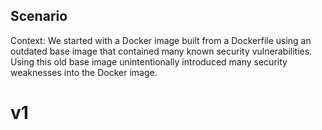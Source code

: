 ## Scenario

Context: We started with a Docker image built from a Dockerfile using an outdated base image that contained many known security vulnerabilities. Using this old base image unintentionally introduced many security weaknesses into the Docker image.

# v1
